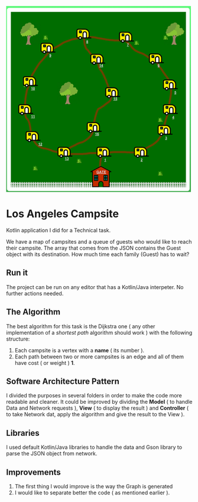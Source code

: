 
<img src="https://raw.githubusercontent.com/davidmarinangeli/LosAngelesCampsite-Dijkstra/master/map.png" width="500"/>

# Los Angeles Campsite 
Kotlin application I did for a Technical task.

We have a map of campsites and a queue of guests who would like to reach their campsite. The array that comes from the JSON contains the Guest object with its destination. How much time each family (Guest) has to wait?

## Run it
The project can be run on any editor that has a Kotlin/Java interpeter. No further actions needed. 

## The Algorithm
The best algorithm for this task is the Dijkstra one ( any other implementation of a *shortest path* algorithm should work ) with the following structure:

 1. Each campsite is a vertex with a **name** ( its number ).
 2. Each path between two or more campsites is an edge and all of them have cost ( or weight ) **1**.

## Software Architecture Pattern  
I divided the purposes in several folders in order to make the code more readable and cleaner. It could be improved by dividing the **Model** ( to handle Data and Network requests ), **View** ( to display the result ) and **Controller** ( to take Network dat, apply the algorithm and give the result to the View ). 
  
## Libraries  
I used default Kotlin/Java libraries to handle the data and Gson library to parse the JSON object from network.
   
## Improvements   

 1. The first thing I would improve is the way the Graph is generated
 2. I would like to separate better the code ( as mentioned earlier ).
